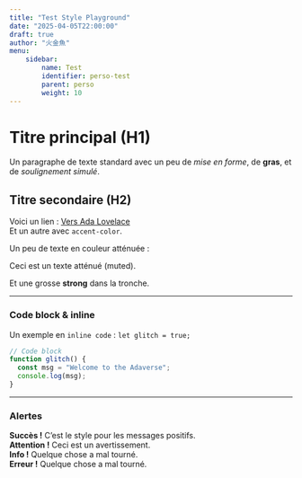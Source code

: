 ```yaml
---
title: "Test Style Playground"
date: "2025-04-05T22:00:00"
draft: true
author: "火金魚"
menu:
    sidebar:
        name: Test
        identifier: perso-test
        parent: perso
        weight: 10
---
```


# Titre principal (H1)

Un paragraphe de texte standard avec un peu de *mise en forme*, de **gras**, et de _soulignement simulé_.

## Titre secondaire (H2)

Voici un lien : [Vers Ada Lovelace](https://en.wikipedia.org/wiki/Ada_Lovelace)  
Et un autre avec `accent-color`.

Un peu de texte en couleur atténuée :

<span class="text-muted">Ceci est un texte atténué (muted).</span>

Et une grosse <strong>strong</strong> dans la tronche.

---

### Code block & inline

Un exemple en `inline code` : `let glitch = true;`

```ts
// Code block
function glitch() {
  const msg = "Welcome to the Adaverse";
  console.log(msg);
}
```

---


### Alertes

<div class="alert alert-success">
  <strong>Succès !</strong> C’est le style pour les messages positifs.
</div>

<div class="alert alert-warning">
  <strong>Attention !</strong> Ceci est un avertissement.
</div>

<div class="alert alert-info">
  <strong>Info !</strong> Quelque chose a mal tourné.
</div>

<div class="alert alert-danger">
  <strong>Erreur !</strong> Quelque chose a mal tourné.
</div>